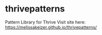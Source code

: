 # thrivepatterns
Pattern Library for Thrive
Visit site here: https://melissakeizer.github.io/thrivepatterns/
